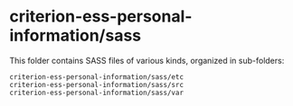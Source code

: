 # criterion-ess-personal-information/sass

This folder contains SASS files of various kinds, organized in sub-folders:

    criterion-ess-personal-information/sass/etc
    criterion-ess-personal-information/sass/src
    criterion-ess-personal-information/sass/var
